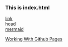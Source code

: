 ### This is index.html

[link](./MarkdownTest.md)  
[head](./_include/head.html)  
[mermaid](./_include/mermaid.html)  


[Working With Github Pages](https://gist.github.com/magicbean/4181224)  